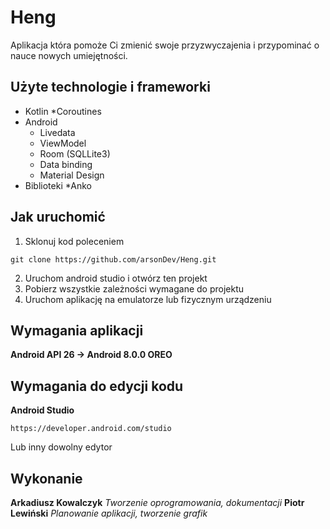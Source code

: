 # Heng
Aplikacja która pomoże Ci zmienić swoje przyzwyczajenia i przypominać o nauce nowych umiejętności.

## Użyte technologie i frameworki
* Kotlin
  *Coroutines
* Android
  * Livedata
  * ViewModel
  * Room (SQLLite3)
  * Data binding
  * Material Design
* Biblioteki
  *Anko
  
## Jak uruchomić

1. Sklonuj kod poleceniem 
```
git clone https://github.com/arsonDev/Heng.git
```
2. Uruchom android studio i otwórz ten projekt
3. Pobierz wszystkie zależności wymagane do projektu
4. Uruchom aplikację na emulatorze lub fizycznym urządzeniu

## Wymagania aplikacji
__Android API 26 -> Android 8.0.0 OREO__

## Wymagania do edycji kodu
__Android Studio__ 
```
https://developer.android.com/studio
```
Lub inny dowolny edytor

## Wykonanie
__Arkadiusz Kowalczyk__
*Tworzenie oprogramowania, dokumentacji*
__Piotr Lewiński__
*Planowanie aplikacji, tworzenie grafik*

